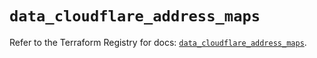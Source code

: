 # `data_cloudflare_address_maps`

Refer to the Terraform Registry for docs: [`data_cloudflare_address_maps`](https://registry.terraform.io/providers/cloudflare/cloudflare/5.2.0/docs/data-sources/address_maps).
